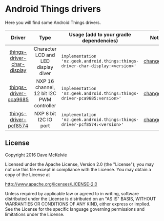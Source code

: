 Android Things drivers
======================

Here you will find some Android Things drivers.

<!-- DRIVER_LIST_START -->
Driver | Type | Usage (add to your gradle dependencies) | Note
:---:|:---:| --- | ---
[things-driver-char-display](char-display) | Character LCD and LED display diver | `implementation 'nz.geek.android.things:things-driver-char-display:<version>'` | [changelog](display/CHANGELOG.md)
[things-driver-pca9685](pca9685) | NXP 16 channel, 12 bit I2C PWM controller | `implementation 'nz.geek.android.things:things-driver-pca9685:version>'` | [changelog](pca9685/CHANGELOG.md)
[things-driver-pcf8574](pcf8574) | NXP 8 bit I2C IO port | `implementation 'nz.geek.android.things:things-driver-pcf8574:<version>'` |  [changelog](pcf8574/CHANGELOG.md)
<!-- DRIVER_LIST_END -->

## License

Copyright 2016  Dave McKelvie

Licensed under the Apache License, Version 2.0 (the "License");
you may not use this file except in compliance with the License.
You may obtain a copy of the License at

http://www.apache.org/licenses/LICENSE-2.0

Unless required by applicable law or agreed to in writing, software
distributed under the License is distributed on an "AS IS" BASIS,
WITHOUT WARRANTIES OR CONDITIONS OF ANY KIND, either express or implied.
See the License for the specific language governing permissions and
limitations under the License.
